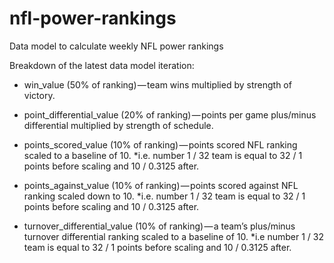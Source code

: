 # nfl-power-rankings

Data model to calculate weekly NFL power rankings

Breakdown of the latest data model iteration:

* win_value (50% of ranking) — team wins multiplied by strength of victory.

* point_differential_value (20% of ranking) — points per game plus/minus differential multiplied by strength of schedule.

* points_scored_value (10% of ranking) — points scored NFL ranking scaled to a baseline of 10. *i.e. number 1 / 32 team is equal to 32 / 1 points before scaling and 10 / 0.3125 after.

* points_against_value (10% of ranking) — points scored against NFL ranking scaled down to 10. *i.e. number 1 / 32 team is equal to 32 / 1 points before scaling and 10 / 0.3125 after.

* turnover_differential_value (10% of ranking) — a team’s plus/minus turnover differential ranking scaled to a baseline of 10. *i.e number 1 / 32 team is equal to 32 / 1 points before scaling and 10 / 0.3125 after.
